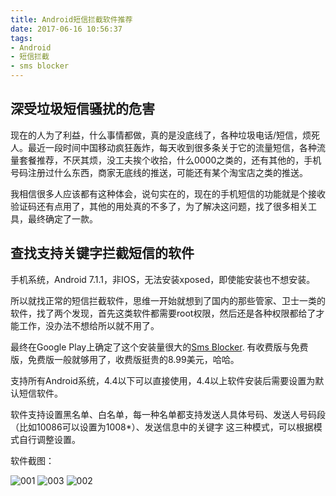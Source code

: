 ```yaml
---
title: Android短信拦截软件推荐
date: 2017-06-16 10:56:37
tags:
- Android
- 短信拦截
- sms blocker
---
```

## 深受垃圾短信骚扰的危害

  现在的人为了利益，什么事情都做，真的是没底线了，各种垃圾电话/短信，烦死人。最近一段时间中国移动疯狂轰炸，每天收到很多条关于它的流量短信，各种流量套餐推荐，不厌其烦，没工夫挨个收拾，什么0000之类的，还有其他的，手机号码注册过什么东西，商家无底线的推送，可能还有某个淘宝店之类的推送。

  我相信很多人应该都有这种体会，说句实在的，现在的手机短信的功能就是个接收验证码还有点用了，其他的用处真的不多了，为了解决这问题，找了很多相关工具，最终确定了一款。

## 查找支持关键字拦截短信的软件

  手机系统，Android 7.1.1，非IOS，无法安装xposed，即使能安装也不想安装。

  所以就找正常的短信拦截软件，思维一开始就想到了国内的那些管家、卫士一类的软件，找了两个发现，首先这类软件都需要root权限，然后还是各种权限都给了才能工作，没办法不想给所以就不用了。

  最终在Google Play上确定了这个安装量很大的[Sms Blocker](https://play.google.com/store/apps/details?id=com.smsBlocker).
  有收费版与免费版，免费版一般就够用了，收费版挺贵的8.99美元，哈哈。

  支持所有Android系统，4.4以下可以直接使用，4.4以上软件安装后需要设置为默认短信软件。

  软件支持设置黑名单、白名单，每一种名单都支持发送人具体号码、发送人号码段（比如10086可以设置为1008*）、发送信息中的关键字 这三种模式，可以根据模式自行调整设置。

  软件截图：

  ![001](/images/sms-blocker/sms-blocker01.png)
  ![003](/images/sms-blocker/sms-blocker02.png)
  ![002](/images/sms-blocker/sms-blocker03.png)
